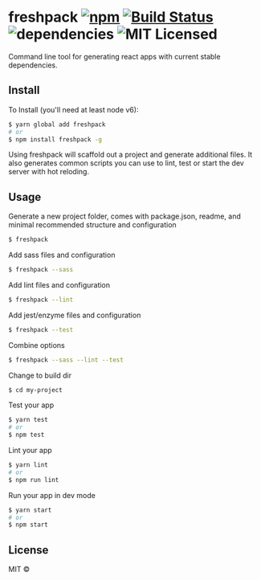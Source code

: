 # freshpack [![npm](https://img.shields.io/npm/v/freshpack.svg)](https://www.npmjs.com/package/freshpack) [![Build Status](https://travis-ci.org/freshpack/freshpack.svg?branch=master)](https://travis-ci.org/freshpack/freshpack) ![dependencies](https://img.shields.io/librariesio/github/freshpack/freshpack.svg) ![MIT Licensed](https://img.shields.io/npm/l/freshpack.svg)

Command line tool for generating react apps with current stable dependencies.

## Install
To Install (you'll need at least node v6):

```bash
$ yarn global add freshpack
# or
$ npm install freshpack -g
```

Using freshpack will scaffold out a project and generate additional files.
It also generates common scripts you can use to lint, test or start the dev server with hot reloding.

## Usage
Generate a new project folder, comes with package.json, readme, and minimal recommended structure and configuration
```bash
$ freshpack
```

Add sass files and configuration
```bash
$ freshpack --sass
```

Add lint files and configuration
```bash
$ freshpack --lint
```

Add jest/enzyme files and configuration
```bash
$ freshpack --test
```

Combine options
```bash
$ freshpack --sass --lint --test
```

Change to build dir
```bash
$ cd my-project
```

Test your app
```bash
$ yarn test
# or
$ npm test
```

Lint your app
```bash
$ yarn lint
# or
$ npm run lint
```

Run your app in dev mode
```bash
$ yarn start
# or
$ npm start
```

## License
MIT &copy;
